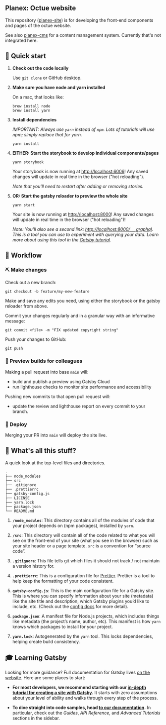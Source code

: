 ## Planex: Octue website

This repository ([planex-site](https://github.com/octue/planex-site)) is for developing the front-end components and 
pages of the octue website.

See also [planex-cms](https://github.com/octue/planex-cms) for a content management system. Currently that's not 
integrated here.


## 🚀 Quick start

1.  **Check out the code locally**

    Use `git clone` or GitHub desktop.

1.  **Make sure you have node and yarn installed**
    
    On a mac, that looks like:
    ```shell
    brew install node
    brew install yarn
    ```

1.  **Install dependencies**
    
    *IMPORTANT: Always use `yarn` instead of `npm`. Lots of tutorials will use npm; simply replace that for yarn.*
    ```shell
    yarn install
    ```
    
1.  **EITHER: Start the storybook to develop individual components/pages**

    ```shell
    yarn storybook
    ```
    
    Your storybook is now running at [http://localhost:6006](http://localhost:6006)!
    Any saved changes will update in real time in the browser ("hot reloading").
    
    *Note that you'll need to restart after adding or removing stories.* 

    
1.  **OR: Start the gatsby reloader to preview the whole site**

    ```shell
    yarn start
    ```
    
    Your site is now running at [http://localhost:8000](http://localhost:8000)!
    Any saved changes will update in real time in the browser ("hot reloading")!

    *Note: You'll also see a second link: [http://localhost:8000/___graphql](http://localhost:8000/___graphql). This is a tool you can use to experiment with querying your data. Learn more about using this tool in the [Gatsby tutorial](https://www.gatsbyjs.com/tutorial/part-five/#introducing-graphiql).*


## 💫 Workflow

### ⛏️ Make changes

Check out a new branch:
```
git checkout -b feature/my-new-feature
```

Make and save any edits you need, using either the storybook or the gatsby reloader from above.

Commit your changes regularly and in a granular way with an informative message:
```
git commit <file> -m "FIX updated copyright string"  
```

Push your changes to GitHub:
```
git push
```

### 🙈 Preview builds for colleagues

Making a pull request into base `main` will:
- build and publish a preview using Gatsby Cloud
- run lighthouse checks to monitor site performance and accessibility

Pushing new commits to that open pull request will:
- update the review and lighthouse report on every commit to your branch.


### 🤖 Deploy

Merging your PR into `main` will deploy the site live.


## 🧐 What's all this stuff?

A quick look at the top-level files and directories.

    .
    ├── node_modules
    ├── src
    ├── .gitignore
    ├── .prettierrc
    ├── gatsby-config.js
    ├── LICENSE
    ├── yarn.lock
    ├── package.json
    └── README.md

1.  **`/node_modules`**: This directory contains all of the modules of code that your project depends on (npm packages), installed by `yarn`.

1.  **`/src`**: This directory will contain all of the code related to what you will see on the front-end of your site (what you see in the browser) such as your site header or a page template. `src` is a convention for “source code”.

1.  **`.gitignore`**: This file tells git which files it should not track / not maintain a version history for.

1.  **`.prettierrc`**: This is a configuration file for [Prettier](https://prettier.io/). Prettier is a tool to help keep the formatting of your code consistent.

1.  **`gatsby-config.js`**: This is the main configuration file for a Gatsby site. This is where you can specify information about your site (metadata) like the site title and description, which Gatsby plugins you’d like to include, etc. (Check out the [config docs](https://www.gatsbyjs.com/docs/gatsby-config/) for more detail).

1. **`package.json`**: A manifest file for Node.js projects, which includes things like metadata (the project’s name, author, etc). This manifest is how `yarn` knows which packages to install for your project.

1. **`yarn.lock`**: Autogenerated by the `yarn` tool. This locks dependencies, helping create build consistency.


## 🎓 Learning Gatsby

Looking for more guidance? Full documentation for Gatsby lives [on the website](https://www.gatsbyjs.com/). Here are some places to start:

- **For most developers, we recommend starting with our [in-depth tutorial for creating a site with Gatsby](https://www.gatsbyjs.com/tutorial/).** It starts with zero assumptions about your level of ability and walks through every step of the process.

- **To dive straight into code samples, head [to our documentation](https://www.gatsbyjs.com/docs/).** In particular, check out the _Guides_, _API Reference_, and _Advanced Tutorials_ sections in the sidebar.
